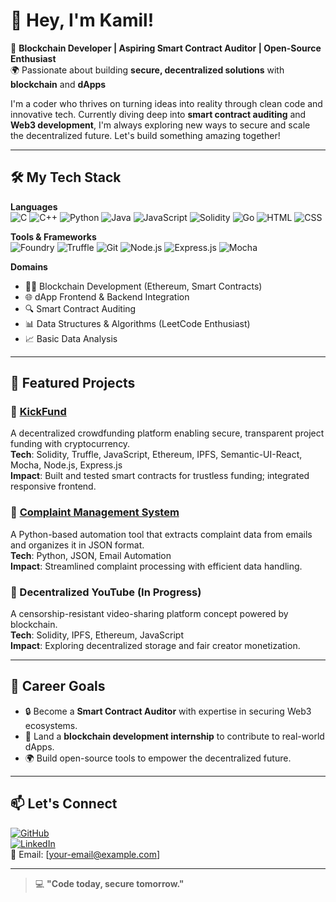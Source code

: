 # 👋 Hey, I'm Kamil!

🚀 **Blockchain Developer | Aspiring Smart Contract Auditor | Open-Source Enthusiast**  
🌍 Passionate about building **secure, decentralized solutions** with **blockchain** and **dApps**

I'm a coder who thrives on turning ideas into reality through clean code and innovative tech. Currently diving deep into **smart contract auditing** and **Web3 development**, I'm always exploring new ways to secure and scale the decentralized future. Let's build something amazing together!  

---

## 🛠️ My Tech Stack

**Languages**  
![C](https://img.shields.io/badge/-C-00599C?style=flat&logo=c) ![C++](https://img.shields.io/badge/-C++-00599C?style=flat&logo=cplusplus) ![Python](https://img.shields.io/badge/-Python-3776AB?style=flat&logo=python) ![Java](https://img.shields.io/badge/-Java-007396?style=flat&logo=java) ![JavaScript](https://img.shields.io/badge/-JavaScript-F7DF1E?style=flat&logo=javascript) ![Solidity](https://img.shields.io/badge/-Solidity-363636?style=flat&logo=solidity) ![Go](https://img.shields.io/badge/-Go-00ADD8?style=flat&logo=go) ![HTML](https://img.shields.io/badge/-HTML-E34F26?style=flat&logo=html5) ![CSS](https://img.shields.io/badge/-CSS-1572B6?style=flat&logo=css3)

**Tools & Frameworks**  
![Foundry](https://img.shields.io/badge/-Foundry-000000?style=flat) ![Truffle](https://img.shields.io/badge/-Truffle-5C2D91?style=flat) ![Git](https://img.shields.io/badge/-Git-F05032?style=flat&logo=git) ![Node.js](https://img.shields.io/badge/-Node.js-339933?style=flat&logo=node.js) ![Express.js](https://img.shields.io/badge/-Express.js-000000?style=flat) ![Mocha](https://img.shields.io/badge/-Mocha-8D5524?style=flat&logo=mocha)

**Domains**  
- 🧑‍💻 Blockchain Development (Ethereum, Smart Contracts)  
- 🌐 dApp Frontend & Backend Integration  
- 🔍 Smart Contract Auditing  
- 📊 Data Structures & Algorithms (LeetCode Enthusiast)  
- 📈 Basic Data Analysis  

---

## 🌟 Featured Projects

### 🔗 [KickFund](https://github.com/kamilsiu/kickfund)  
A decentralized crowdfunding platform enabling secure, transparent project funding with cryptocurrency.  
**Tech**: Solidity, Truffle, JavaScript, Ethereum, IPFS, Semantic-UI-React, Mocha, Node.js, Express.js  
**Impact**: Built and tested smart contracts for trustless funding; integrated responsive frontend.  

### 🔗 [Complaint Management System](https://github.com/kamilsiu/37codeBlooded)  
A Python-based automation tool that extracts complaint data from emails and organizes it in JSON format.  
**Tech**: Python, JSON, Email Automation  
**Impact**: Streamlined complaint processing with efficient data handling.  

### 🔗 Decentralized YouTube (In Progress)  
A censorship-resistant video-sharing platform concept powered by blockchain.  
**Tech**: Solidity, IPFS, Ethereum, JavaScript  
**Impact**: Exploring decentralized storage and fair creator monetization.  

---

## 🎯 Career Goals

- 🔒 Become a **Smart Contract Auditor** with expertise in securing Web3 ecosystems.  
- 💼 Land a **blockchain development internship** to contribute to real-world dApps.  
- 🌍 Build open-source tools to empower the decentralized future.  

---

## 📫 Let's Connect

[![GitHub](https://img.shields.io/badge/-GitHub-181717?style=for-the-badge&logo=github)](https://github.com/kamilsiu)  
[![LinkedIn](https://img.shields.io/badge/-LinkedIn-0A66C2?style=for-the-badge&logo=linkedin)](https://www.linkedin.com/in/kamil-nissar-348145252/)  
📧 Email: [your-email@example.com]  

---

> 💻 **"Code today, secure tomorrow."**
